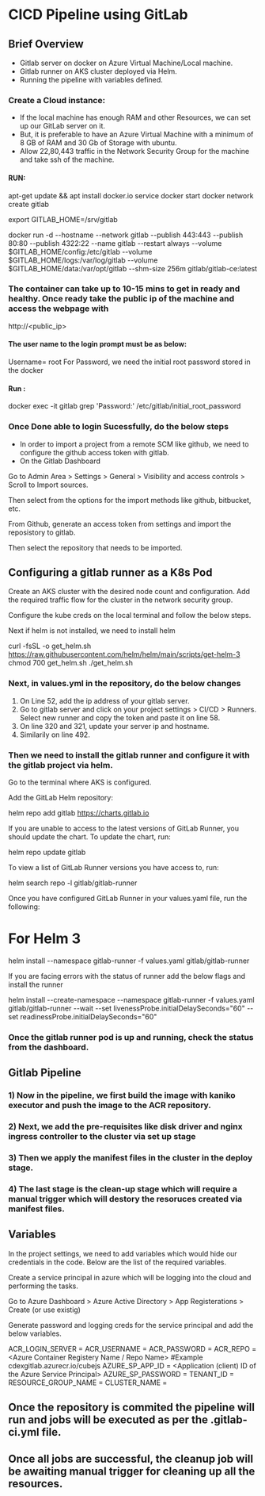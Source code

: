 #  CICD Pipeline using GitLab

## Brief Overview 
- Gitlab server on docker on Azure Virtual Machine/Local machine.
- Gitlab runner on AKS cluster deployed via Helm.
- Running the pipeline with variables defined.

### Create a Cloud  instance:
- If the local machine has enough RAM and other Resources, we can set up our GitLab server on it.
- But, it is preferable to have an Azure Virtual Machine with a minimum of 8 GB of RAM and 30 Gb of Storage with ubuntu.
- Allow 22,80,443 traffic in the Network Security Group for the machine and take ssh of the machine.

#### RUN:

apt-get update && apt install docker.io
service docker start
docker network create gitlab

export GITLAB_HOME=/srv/gitlab

docker run -d   --hostname <hostname> --network gitlab   --publish 443:443 --publish 80:80 --publish 4322:22   --name gitlab   --restart always   --volume $GITLAB_HOME/config:/etc/gitlab   --volume $GITLAB_HOME/logs:/var/log/gitlab   --volume $GITLAB_HOME/data:/var/opt/gitlab   --shm-size 256m   gitlab/gitlab-ce:latest

### The container can take up to 10-15 mins to get in ready and healthy. Once ready take the public ip of the machine and access the webpage with

http://<public_ip>

#### The user name to the login prompt must be as below:
 Username= root
 For Password, we need the initial root password stored in  the docker 
 #### Run :

 docker exec -it gitlab grep 'Password:' /etc/gitlab/initial_root_password

### Once Done able to login Sucessfully, do the below steps

- In order to import a project from a remote SCM like github, we need to configure the github access token with gitlab.
- On the Gitlab Dashboard

Go to Admin Area > Settings > General > Visibility and access controls > Scroll to Import sources.

Then select from the options for the import methods like github, bitbucket, etc.

From Github, generate an access token from settings and import the reposistory to gitlab.

Then select the repository that needs to be imported.


## Configuring a gitlab runner as a K8s Pod

Create an AKS cluster with the desired node count and configuration. Add the required traffic flow for the cluster in the network security group.

Configure the kube creds on the local terminal and follow the below steps.

Next if helm is not installed, we need to install helm


 curl -fsSL -o get_helm.sh https://raw.githubusercontent.com/helm/helm/main/scripts/get-helm-3
 chmod 700 get_helm.sh
 ./get_helm.sh

### Next, in values.yml in the repository, do the below changes
1) On Line 52, add the ip address of your gitlab server.
2) Go to gitlab server and click on your project settings > CI/CD > Runners. Select new runner and copy the token and paste it on line 58.
3) On line 320 and 321, update your server ip and hostname.
4) Similarily on line 492.

### Then we need to install the gitlab runner and configure it with the gitlab project via helm.

Go to the terminal where AKS is configured.

Add the GitLab Helm repository:

helm repo add gitlab https://charts.gitlab.io

If you are unable to access to the latest versions of GitLab Runner, you should update the chart. To update the chart, run:

helm repo update gitlab

To view a list of GitLab Runner versions you have access to, run:

helm search repo -l gitlab/gitlab-runner

Once you have configured GitLab Runner in your values.yaml file, run the following:

# For Helm 3
helm install --namespace <NAMESPACE> gitlab-runner -f values.yaml gitlab/gitlab-runner

If you are facing errors with the status of runner add the below flags and install the runner

helm install --create-namespace --namespace <NAMESPACE> gitlab-runner -f values.yaml gitlab/gitlab-runner --wait  --set livenessProbe.initialDelaySeconds="60" --set readinessProbe.initialDelaySeconds="60"


### Once the gitlab runner pod is up and running, check the status from the dashboard. 

## Gitlab Pipeline

### 1) Now in the pipeline, we first build the image with kaniko executor and push the image to the ACR repository.

### 2) Next, we add the pre-requisites like disk driver and nginx ingress controller to the cluster via set up stage

### 3) Then we apply the manifest files in the cluster in the deploy stage.

### 4) The last stage is the clean-up stage which will require a manual trigger which will destory the resoruces created via manifest files.


## Variables

In the project settings, we need to add variables which would hide our credentials in the code. Below are the list of the required variables.

Create a service principal in azure which will be logging into the cloud and performing the tasks.

Go to Azure Dashboard > Azure Active Directory > App Registerations > Create (or use existig)

Generate password and logging creds for the service principal and add the below variables.

ACR_LOGIN_SERVER = <Login Server Name of the ACR>
ACR_USERNAME = <Username of the Azure Container Registery>
ACR_PASSWORD = <Password of the ACR>
ACR_REPO = <Azure Container Registery Name / Repo Name> #Example cdexgitlab.azurecr.io/cubejs
AZURE_SP_APP_ID = <Application (client) ID of the Azure Service Principal>
AZURE_SP_PASSWORD = <Password of the Azure Service Principal>
TENANT_ID = <Tenant ID>
RESOURCE_GROUP_NAME = <Azure Resource Group Name for the cluster>
CLUSTER_NAME = <Name of the AKS Cluster>


## Once the repository is commited the pipeline will run and jobs will be executed as per the .gitlab-ci.yml file.

## Once all jobs are successful, the cleanup job will be awaiting manual trigger for cleaning up all the resources.